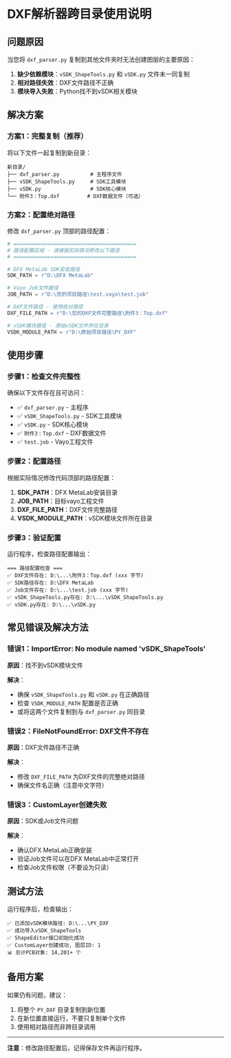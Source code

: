 # DXF解析器跨目录使用说明

## 问题原因

当您将 `dxf_parser.py` 复制到其他文件夹时无法创建图层的主要原因：

1. **缺少依赖模块**：`vSDK_ShapeTools.py` 和 `vSDK.py` 文件未一同复制
2. **相对路径失效**：DXF文件路径不正确
3. **模块导入失败**：Python找不到vSDK相关模块

## 解决方案

### 方案1：完整复制（推荐）

将以下文件一起复制到新目录：
```
新目录/
├── dxf_parser.py          # 主程序文件
├── vSDK_ShapeTools.py     # SDK工具模块
├── vSDK.py                # SDK核心模块
└── 附件3：Top.dxf         # DXF数据文件（可选）
```

### 方案2：配置绝对路径

修改 `dxf_parser.py` 顶部的路径配置：

```python
# ========================================
# 路径配置区域 - 请根据实际情况修改以下路径
# ========================================

# DFX MetaLab SDK安装路径
SDK_PATH = r"D:\DFX MetaLab"

# Vayo Job文件路径
JOB_PATH = r"D:\您的项目路径\test.vayo\test.job"

# DXF文件路径 - 使用绝对路径
DXF_FILE_PATH = r"D:\您的DXF文件完整路径\附件3：Top.dxf"

# vSDK模块路径 - 原始vSDK文件所在目录
VSDK_MODULE_PATH = r"D:\原始项目路径\PY_DXF"
```

## 使用步骤

### 步骤1：检查文件完整性

确保以下文件存在且可访问：
- ✅ `dxf_parser.py` - 主程序
- ✅ `vSDK_ShapeTools.py` - SDK工具模块
- ✅ `vSDK.py` - SDK核心模块  
- ✅ `附件3：Top.dxf` - DXF数据文件
- ✅ `test.job` - Vayo工程文件

### 步骤2：配置路径

根据实际情况修改代码顶部的路径配置：

1. **SDK_PATH**：DFX MetaLab安装目录
2. **JOB_PATH**：目标vayo工程文件
3. **DXF_FILE_PATH**：DXF文件完整路径
4. **VSDK_MODULE_PATH**：vSDK模块文件所在目录

### 步骤3：验证配置

运行程序，检查路径配置输出：
```
=== 路径配置检查 ===
✅ DXF文件存在: D:\...\附件3：Top.dxf (xxx 字节)
✅ SDK路径存在: D:\DFX MetaLab
✅ Job文件存在: D:\...\test.job (xxx 字节)
✅ vSDK_ShapeTools.py存在: D:\...\vSDK_ShapeTools.py
✅ vSDK.py存在: D:\...\vSDK.py
```

## 常见错误及解决方法

### 错误1：ImportError: No module named 'vSDK_ShapeTools'

**原因**：找不到vSDK模块文件

**解决**：
- 确保 `vSDK_ShapeTools.py` 和 `vSDK.py` 在正确路径
- 检查 `VSDK_MODULE_PATH` 配置是否正确
- 或将这两个文件复制到与 `dxf_parser.py` 同目录

### 错误2：FileNotFoundError: DXF文件不存在

**原因**：DXF文件路径不正确

**解决**：
- 修改 `DXF_FILE_PATH` 为DXF文件的完整绝对路径
- 确保文件名正确（注意中文字符）

### 错误3：CustomLayer创建失败

**原因**：SDK或Job文件问题

**解决**：
- 确认DFX MetaLab正确安装
- 验证Job文件可以在DFX MetaLab中正常打开
- 检查Job文件权限（不要设为只读）

## 测试方法

运行程序后，检查输出：
```
✅ 已添加vSDK模块路径: D:\...\PY_DXF
✅ 成功导入vSDK_ShapeTools
✅ ShapeEditor接口初始化成功
✅ CustomLayer创建成功, 图层ID: 1
📊 总计PCB对象: 14,201+ 个
```

## 备用方案

如果仍有问题，建议：
1. 将整个 `PY_DXF` 目录复制到新位置
2. 在新位置直接运行，不要只复制单个文件
3. 使用相对路径而非跨目录调用

---

**注意**：修改路径配置后，记得保存文件再运行程序。
